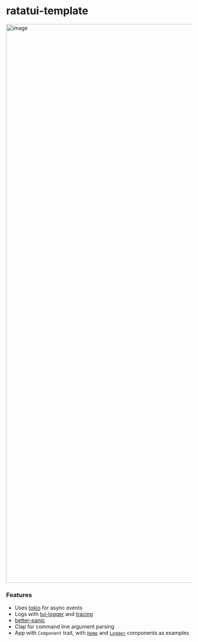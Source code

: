 # ratatui-template

<img width="1512" alt="image" src="https://github.com/kdheepak/ratatui-template/assets/1813121/61d9f3a4-14d7-4bb8-85be-771fd5da4c0f">

### Features

- Uses [tokio](https://tokio.rs/) for async events
- Logs with [tui-logger](https://github.com/gin66/tui-logger) and [tracing](https://github.com/tokio-rs/tracing)
- [better-panic](https://github.com/mitsuhiko/better-panic)
- Clap for command line argument parsing
- App with `Component` trait, with [`Home`](./src/components/home.rs) and [`Logger`](./src/components/logger.rs) components as examples
